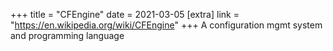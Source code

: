 +++
title = "CFEngine"
date = 2021-03-05
[extra]
link = "https://en.wikipedia.org/wiki/CFEngine"
+++
A configuration mgmt system and programming language


